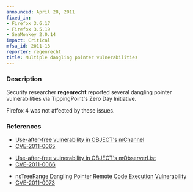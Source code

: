 ```yaml
---
announced: April 28, 2011
fixed_in:
- Firefox 3.6.17
- Firefox 3.5.19
- SeaMonkey 2.0.14
impact: Critical
mfsa_id: 2011-13
reporter: regenrecht
title: Multiple dangling pointer vulnerabilities
---
```


<h3>Description</h3>

<p>Security researcher <strong>regenrecht</strong> reported several
dangling pointer vulnerabilities via TippingPoint's Zero Day
Initiative.</p>

<p class="note">Firefox 4 was not affected by these issues.</p>

<h3>References</h3>

<ul>
  <li><a href="https://bugzilla.mozilla.org/show_bug.cgi?id=634986">Use-after-free vulnerability in OBJECT's mChannel</a></li>
  <li><a class="ex-ref" href="http://cve.mitre.org/cgi-bin/cvename.cgi?name=CVE-2011-0065">CVE-2011-0065</a></li>
</ul>

<ul>
  <li><a href="https://bugzilla.mozilla.org/show_bug.cgi?id=634983">Use-after-free vulnerability in OBJECT's mObserverList</a></li>
  <li><a class="ex-ref" href="http://cve.mitre.org/cgi-bin/cvename.cgi?name=CVE-2011-0066">CVE-2011-0066</a></li>
</ul>

<ul>
  <li><a href="https://bugzilla.mozilla.org/show_bug.cgi?id=630919">nsTreeRange Dangling Pointer Remote Code Execution Vulnerability</a></li>
  <li><a class="ex-ref" href="http://cve.mitre.org/cgi-bin/cvename.cgi?name=CVE-2011-0073">CVE-2011-0073</a></li>
</ul>




